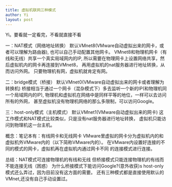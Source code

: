 ```yaml
---
title: 虚拟机联网三种模式
author: Yi
layout: post
---
```

Yi。要看就一定看完，不看就直接不看

一：NAT模式（网络地址转换）
		默认VMnet8(VMware自动虚拟出来的网卡，或者可以理解为路由器),
		也可以自己手动配置其他网卡。
		VMnet8和物理机网卡（有线和无线）共享一个真实局域网内的IP,
		所以需要在物理网卡上设置网络共享，然后虚拟机内的网卡再连接到VMnet8，
		再用虚拟机的nat服务器进行地址转换，从而访问外网。
		只要物理机有网，虚拟机就肯定有网。


二：bridge模式（桥接）
		默认VMnet0(VMware自动虚拟出来的网卡或者理解为转换机)
		桥接相当于通过一个网卡（混杂模式下）多去监听一个新的IP(和物理机同一个局域网内的IP),
		物理机和虚拟机在网络中是同样平等的地位，一样可以去访问所有的外网，
		甚至虚拟机没有物理机网络的那么多限制，可以访问Google。

三：host-only模式（主机模式）
		默认VMnet1(VMware自动虚拟出来的网卡)
		这工作模式和NAT模式比较类似，只是没有nat服务器进行地址转换，
		虚拟机只能访问到物理机这一台主机。

 概念：笔记本有：有线网卡和无线网卡
	     VMware里虚拟的网卡分为虚拟机内的和虚拟机外VMware内的（以下简称VMware内的）。
		   在VMware内设置好连接的不同的模式的网卡，虚拟机再在虚拟机内通过网卡不同
		   的连接模式进行连接。


  总结：NAT模式可连接物理机的有线和无线
	     但桥接模式只能连接物理机的有线而不能连接无线（困惑）
		   为什么桥接模式下能访问Google?(意外收获)s
		   host-only模式还么弄过，因为目前没有这方面的需要。
	     还有三种模式都是直接使用默认的VMnet,还没有自己手动设置过。
